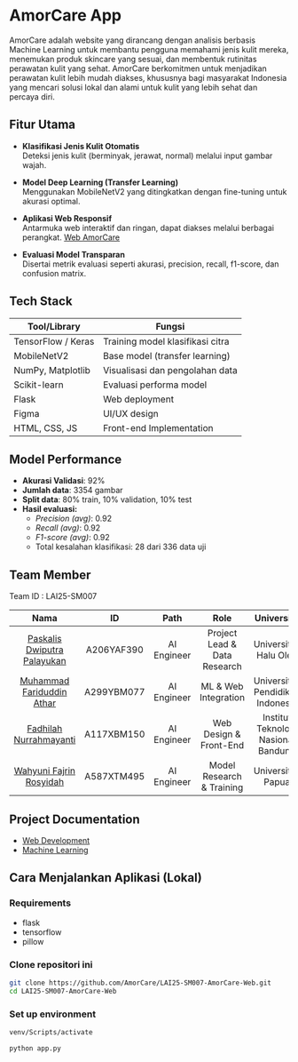 # AmorCare App
AmorCare adalah website yang dirancang dengan analisis berbasis Machine Learning untuk membantu pengguna memahami jenis kulit mereka, menemukan produk skincare yang sesuai, dan membentuk rutinitas perawatan kulit yang sehat. AmorCare berkomitmen untuk menjadikan perawatan kulit lebih mudah diakses, khususnya bagi masyarakat Indonesia yang mencari solusi lokal dan alami untuk kulit yang lebih sehat dan percaya diri.

##  Fitur Utama
-  **Klasifikasi Jenis Kulit Otomatis**  
  Deteksi jenis kulit (berminyak, jerawat, normal) melalui input gambar wajah.

-  **Model Deep Learning (Transfer Learning)**  
  Menggunakan MobileNetV2 yang ditingkatkan dengan fine-tuning untuk akurasi optimal.

-  **Aplikasi Web Responsif**  
  Antarmuka web interaktif dan ringan, dapat diakses melalui berbagai perangkat. [Web AmorCare](https://amorcare.netlify.app/)

-  **Evaluasi Model Transparan**  
  Disertai metrik evaluasi seperti akurasi, precision, recall, f1-score, dan confusion matrix.

## Tech Stack  
| Tool/Library        | Fungsi                            |
|---------------------|-----------------------------------|
| TensorFlow / Keras  | Training model klasifikasi citra  |
| MobileNetV2         | Base model (transfer learning)    |
| NumPy, Matplotlib   | Visualisasi dan pengolahan data   |
| Scikit-learn        | Evaluasi performa model           |
| Flask   | Web deployment         |
| Figma               | UI/UX design                      |
| HTML, CSS, JS       | Front-end Implementation          |

## Model Performance  
- **Akurasi Validasi**: 92%  
- **Jumlah data**: 3354 gambar  
- **Split data**: 80% train, 10% validation, 10% test  
- **Hasil evaluasi:**  
  - *Precision (avg)*: 0.92  
  - *Recall (avg)*: 0.92  
  - *F1-score (avg)*: 0.92  
  - Total kesalahan klasifikasi: 28 dari 336 data uji

## Team Member
Team ID : LAI25-SM007

|              Nama              |   ID   |     Path      |           Role            |              University               |
|:-----------------------------:|:--------------:|:-------------:|:-------------------------:|:-------------------------------------:|
| [Paskalis Dwiputra Palayukan](https://github.com/pascal906)       | A206YAF390    | AI Engineer   | Project Lead & Data Research         | Universitas Halu Oleo                |
| [Muhammad Fariduddin Athar](https://github.com/Athar04-Stela)     | A299YBM077    | AI Engineer   | ML & Web Integration                 | Universitas Pendidikan Indonesia     |
| [Fadhilah Nurrahmayanti](https://github.com/codedreamerD)         | A117XBM150    | AI Engineer   | Web Design & Front-End               | Institut Teknologi Nasional Bandung  |
| [Wahyuni Fajrin Rosyidah](https://github.com/wahyunirosyidah)     | A587XTM495    | AI Engineer   | Model Research & Training            | Universitas Papua                    |

## Project Documentation
- [Web Development](https://github.com/AmorCare/LAI25-SM007-AmorCare-Web)
- [Machine Learning](https://github.com/AmorCare/LAI25-SM007-AmorCare-MachineLearning)

## Cara Menjalankan Aplikasi (Lokal)

### Requirements
- flask
- tensorflow
- pillow

### Clone repositori ini
```bash
git clone https://github.com/AmorCare/LAI25-SM007-AmorCare-Web.git
cd LAI25-SM007-AmorCare-Web
```
### Set up environment
```bash
venv/Scripts/activate

python app.py
```   
